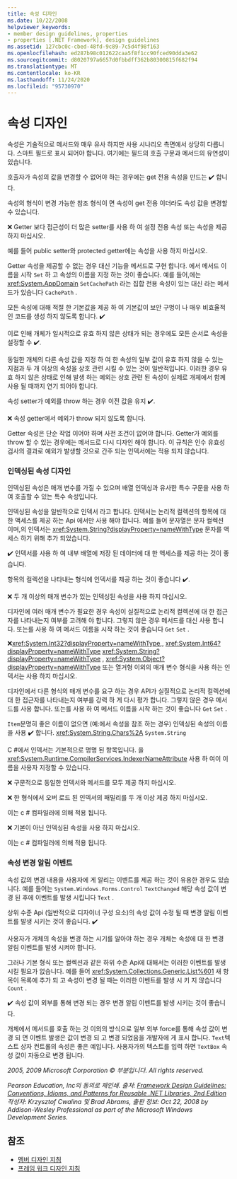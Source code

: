 ```yaml
---
title: 속성 디자인
ms.date: 10/22/2008
helpviewer_keywords:
- member design guidelines, properties
- properties [.NET Framework], design guidelines
ms.assetid: 127cbc0c-cbed-48fd-9c89-7c5d4f98f163
ms.openlocfilehash: ed287b98c012622caa5f8f1cc90fced90dda3e62
ms.sourcegitcommit: d8020797a6657d0fbbdff362b80300815f682f94
ms.translationtype: MT
ms.contentlocale: ko-KR
ms.lasthandoff: 11/24/2020
ms.locfileid: "95730970"
---
```

# <a name="property-design"></a>속성 디자인

속성은 기술적으로 메서드와 매우 유사 하지만 사용 시나리오 측면에서 상당히 다릅니다. 스마트 필드로 표시 되어야 합니다. 여기에는 필드의 호출 구문과 메서드의 유연성이 있습니다.

 호출자가 속성의 값을 변경할 수 없어야 하는 경우에는 get 전용 속성을 만드는 ✔️ 합니다.

 속성의 형식이 변경 가능한 참조 형식이 면 속성이 get 전용 이더라도 속성 값을 변경할 수 있습니다.

 ❌ Getter 보다 접근성이 더 많은 setter를 사용 하 여 설정 전용 속성 또는 속성을 제공 하지 마십시오.

 예를 들어 public setter와 protected getter에는 속성을 사용 하지 마십시오.

 Getter 속성을 제공할 수 없는 경우 대신 기능을 메서드로 구현 합니다. 에서 메서드 이름을 시작 `Set` 하 고 속성의 이름을 지정 하는 것이 좋습니다. 예를 들어,에는 <xref:System.AppDomain> `SetCachePath` 라는 집합 전용 속성이 있는 대신 라는 메서드가 있습니다 `CachePath` .

 모든 속성에 대해 적절 한 기본값을 제공 하 여 기본값이 보안 구멍이 나 매우 비효율적인 코드를 생성 하지 않도록 합니다. ✔️

 이로 인해 개체가 일시적으로 유효 하지 않은 상태가 되는 경우에도 모든 순서로 속성을 설정할 수 ✔️.

 동일한 개체의 다른 속성 값을 지정 하 여 한 속성의 일부 값이 유효 하지 않을 수 있는 지점과 두 개 이상의 속성을 상호 관련 시킬 수 있는 것이 일반적입니다. 이러한 경우 유효 하지 않은 상태로 인해 발생 하는 예외는 상호 관련 된 속성이 실제로 개체에서 함께 사용 될 때까지 연기 되어야 합니다.

 속성 setter가 예외를 throw 하는 경우 이전 값을 유지 ✔️.

 ❌ 속성 getter에서 예외가 throw 되지 않도록 합니다.

 Getter 속성은 단순 작업 이어야 하며 사전 조건이 없어야 합니다. Getter가 예외를 throw 할 수 있는 경우에는 메서드로 다시 디자인 해야 합니다. 이 규칙은 인수 유효성 검사의 결과로 예외가 발생할 것으로 간주 되는 인덱서에는 적용 되지 않습니다.

### <a name="indexed-property-design"></a>인덱싱된 속성 디자인

 인덱싱된 속성은 매개 변수를 가질 수 있으며 배열 인덱싱과 유사한 특수 구문을 사용 하 여 호출할 수 있는 특수 속성입니다.

 인덱싱된 속성을 일반적으로 인덱서 라고 합니다. 인덱서는 논리적 컬렉션의 항목에 대 한 액세스를 제공 하는 Api 에서만 사용 해야 합니다. 예를 들어 문자열은 문자 컬렉션 이며,의 인덱서는 <xref:System.String?displayProperty=nameWithType> 문자를 액세스 하기 위해 추가 되었습니다.

 ✔️ 인덱서를 사용 하 여 내부 배열에 저장 된 데이터에 대 한 액세스를 제공 하는 것이 좋습니다.

 항목의 컬렉션을 나타내는 형식에 인덱서를 제공 하는 것이 좋습니다 ✔️.

 ❌ 두 개 이상의 매개 변수가 있는 인덱싱된 속성을 사용 하지 마십시오.

 디자인에 여러 매개 변수가 필요한 경우 속성이 실질적으로 논리적 컬렉션에 대 한 접근자를 나타내는지 여부를 고려해 야 합니다. 그렇지 않은 경우 메서드를 대신 사용 합니다. 또는를 사용 하 여 메서드 이름을 시작 하는 것이 좋습니다 `Get` `Set` .

 ❌<xref:System.Int32?displayProperty=nameWithType>,, <xref:System.Int64?displayProperty=nameWithType> <xref:System.String?displayProperty=nameWithType> , <xref:System.Object?displayProperty=nameWithType> 또는 열거형 이외의 매개 변수 형식을 사용 하는 인덱서는 사용 하지 마십시오.

 디자인에서 다른 형식의 매개 변수를 요구 하는 경우 API가 실질적으로 논리적 컬렉션에 대 한 접근자를 나타내는지 여부를 강력 하 게 다시 평가 합니다. 그렇지 않은 경우 메서드를 사용 합니다. 또는를 사용 하 여 메서드 이름을 시작 하는 것이 좋습니다 `Get` `Set` .

 `Item`분명히 좋은 이름이 없으면 (예:에서 속성을 참조 하는 경우) 인덱싱된 속성의 이름을 사용 ✔️ 합니다. <xref:System.String.Chars%2A> `System.String`

 C #에서 인덱서는 기본적으로 명명 된 항목입니다. 을 <xref:System.Runtime.CompilerServices.IndexerNameAttribute> 사용 하 여이 이름을 사용자 지정할 수 있습니다.

 ❌ 구문적으로 동일한 인덱서와 메서드를 모두 제공 하지 마십시오.

 ❌ 한 형식에서 오버 로드 된 인덱서의 패밀리를 두 개 이상 제공 하지 마십시오.

 이는 c # 컴파일러에 의해 적용 됩니다.

 ❌ 기본이 아닌 인덱싱된 속성을 사용 하지 마십시오.

 이는 c # 컴파일러에 의해 적용 됩니다.

### <a name="property-change-notification-events"></a>속성 변경 알림 이벤트

 속성 값의 변경 내용을 사용자에 게 알리는 이벤트를 제공 하는 것이 유용한 경우도 있습니다. 예를 들어는 `System.Windows.Forms.Control` `TextChanged` 해당 속성 값이 변경 된 후에 이벤트를 발생 시킵니다 `Text` .

 상위 수준 Api (일반적으로 디자이너 구성 요소)의 속성 값이 수정 될 때 변경 알림 이벤트를 발생 시키는 것이 좋습니다. ✔️

 사용자가 개체의 속성을 변경 하는 시기를 알아야 하는 경우 개체는 속성에 대 한 변경 알림 이벤트를 발생 시켜야 합니다.

 그러나 기본 형식 또는 컬렉션과 같은 하위 수준 Api에 대해서는 이러한 이벤트를 발생 시킬 필요가 없습니다. 예를 들어 <xref:System.Collections.Generic.List%601> 새 항목이 목록에 추가 되 고 속성이 변경 될 때는 이러한 이벤트를 발생 시 키 지 않습니다 `Count` .

 ✔️ 속성 값이 외부를 통해 변경 되는 경우 변경 알림 이벤트를 발생 시키는 것이 좋습니다.

 개체에서 메서드를 호출 하는 것 이외의 방식으로 일부 외부 force를 통해 속성 값이 변경 되 면 이벤트 발생은 값이 변경 되 고 변경 되었음을 개발자에 게 표시 합니다. `Text`텍스트 상자 컨트롤의 속성은 좋은 예입니다. 사용자가의 텍스트를 입력 하면 `TextBox` 속성 값이 자동으로 변경 됩니다.

 *2005, 2009 Microsoft Corporation © 부분입니다. All rights reserved.*

 *Pearson Education, Inc의 동의로 재인쇄. 출처: [Framework Design Guidelines: Conventions, Idioms, and Patterns for Reusable .NET Libraries, 2nd Edition](https://www.informit.com/store/framework-design-guidelines-conventions-idioms-and-9780321545619) 작성자: Krzysztof Cwalina 및 Brad Abrams, 출판 정보: Oct 22, 2008 by Addison-Wesley Professional as part of the Microsoft Windows Development Series.*

## <a name="see-also"></a>참조

- [멤버 디자인 지침](member.md)
- [프레임 워크 디자인 지침](index.md)
